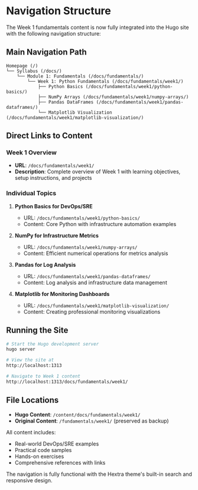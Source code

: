 # Navigation Structure

The Week 1 fundamentals content is now fully integrated into the Hugo site with the following navigation structure:

## Main Navigation Path
```
Homepage (/)
└── Syllabus (/docs/)
    └── Module 1: Fundamentals (/docs/fundamentals/)
        └── Week 1: Python Fundamentals (/docs/fundamentals/week1/)
            ├── Python Basics (/docs/fundamentals/week1/python-basics/)
            ├── NumPy Arrays (/docs/fundamentals/week1/numpy-arrays/)
            ├── Pandas DataFrames (/docs/fundamentals/week1/pandas-dataframes/)
            └── Matplotlib Visualization (/docs/fundamentals/week1/matplotlib-visualization/)
```

## Direct Links to Content

### Week 1 Overview
- **URL**: `/docs/fundamentals/week1/`
- **Description**: Complete overview of Week 1 with learning objectives, setup instructions, and projects

### Individual Topics
1. **Python Basics for DevOps/SRE**
   - URL: `/docs/fundamentals/week1/python-basics/`
   - Content: Core Python with infrastructure automation examples

2. **NumPy for Infrastructure Metrics**
   - URL: `/docs/fundamentals/week1/numpy-arrays/`
   - Content: Efficient numerical operations for metrics analysis

3. **Pandas for Log Analysis**
   - URL: `/docs/fundamentals/week1/pandas-dataframes/`
   - Content: Log analysis and infrastructure data management

4. **Matplotlib for Monitoring Dashboards**
   - URL: `/docs/fundamentals/week1/matplotlib-visualization/`
   - Content: Creating professional monitoring visualizations

## Running the Site

```bash
# Start the Hugo development server
hugo server

# View the site at
http://localhost:1313

# Navigate to Week 1 content
http://localhost:1313/docs/fundamentals/week1/
```

## File Locations

- **Hugo Content**: `/content/docs/fundamentals/week1/`
- **Original Content**: `/fundamentals/week1/` (preserved as backup)

All content includes:
- Real-world DevOps/SRE examples
- Practical code samples
- Hands-on exercises
- Comprehensive references with links

The navigation is fully functional with the Hextra theme's built-in search and responsive design.